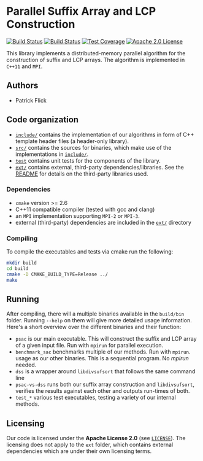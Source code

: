 Parallel Suffix Array and LCP Construction
==========================================
[![Build Status](https://img.shields.io/travis/patflick/psac.svg)](https://travis-ci.org/patflick/psac)
[![Build Status](https://travis-ci.org/patflick/psac.svg?branch=master)](https://travis-ci.org/patflick/psac)
[![Test Coverage](https://img.shields.io/codecov/c/github/patflick/psac.svg)](http://codecov.io/github/patflick/psac?branch=master)
[![Apache 2.0 License](https://img.shields.io/badge/license-Apache%20v2.0-blue.svg)](LICENSE)

This library implements a distributed-memory parallel algorithm for the
construction of suffix and LCP arrays. The algorithm is implemented in `C++11`
and `MPI`.

## Authors

- Patrick Flick

## Code organization

- [`include/`](include/) contains the implementation of our algorithms in form
  of C++ template header files (a header-only library).
- [`src/`](src/) contains the sources for binaries, which make use of the
  implementations in [`include/`](include/).
- [`test`](test/) contains unit tests for the components of the library.
- [`ext/`](ext/) contains external, third-party dependencies/libraries. See the
  [README](ext/README.md) for details on the third-party libraries used.


### Dependencies

- `cmake` version >= 2.6
- C++11 compatible compiler (tested with gcc and clang)
- an `MPI` implementation supporting `MPI-2` or `MPI-3`.
- external (third-party) dependencies are included in the [`ext/`](`ext/`) directory

### Compiling

To compile the executables and tests via cmake run the following:

```sh
mkdir build
cd build
cmake -D CMAKE_BUILD_TYPE=Release ../
make
```

## Running

After compiling, there will a multiple binaries available in the `build/bin`
folder. Running `--help` on them will give more detailed usage information.
Here's a short overview over the different binaries and their function:

- `psac` is our main executable. This will construct the suffix and LCP array of
  a given input file. Run with `mpirun` for parallel execution.
- `benchmark_sac` benchmarks multiple of our methods. Run with `mpirun`.
  usage as our other binaries. This is a sequential program. No *mpirun* needed.
- `dss` is a wrapper around `libdivsufsort` that follows the same command line
- `psac-vs-dss` runs both our suffix array construction and `libdivsufsort`,
  verifies the results against each other and outputs run-times of both.
- `test_*` various test executables, testing a variety of our internal methods.

## Licensing

Our code is licensed under the
**Apache License 2.0** (see [`LICENSE`](LICENSE)).
The licensing does not apply to the `ext` folder, which contains external
dependencies which are under their own licensing terms.
